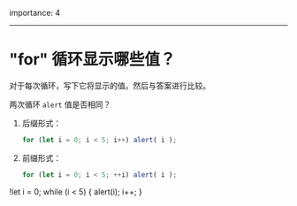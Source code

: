 importance: 4

---

# "for" 循环显示哪些值？

对于每次循环，写下它将显示的值。然后与答案进行比较。

两次循环 `alert` 值是否相同？

1. 后缀形式：

    ```js
    for (let i = 0; i < 5; i++) alert( i );
    ```
2. 前缀形式：

    ```js
    for (let i = 0; i < 5; ++i) alert( i );
    ```
!let i = 0;
while (i < 5) {
  alert(i);
  i++;
}
